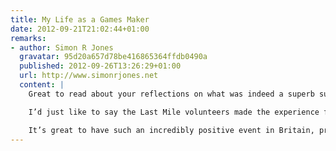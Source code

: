 ```yaml
---
title: My Life as a Games Maker
date: 2012-09-21T21:02:44+01:00
remarks:
- author: Simon R Jones
  gravatar: 95d20a657d78be416865364ffdb0490a
  published: 2012-09-26T13:26:29+01:00
  url: http://www.simonrjones.net
  content: |
    Great to read about your reflections on what was indeed a superb summer. My Dad was a Games Maker too (first aid) and I managed to get to a few events, mostly at the Paralympics.

    I’d just like to say the Last Mile volunteers made the experience fantastic. The energy and good vibe you all gave off before we entered the stadium was brilliant. And my 4 year old loved high-fiving as many games makers as he could meet.

    It’s great to have such an incredibly positive event in Britain, proves we don’t have to be a grumpy weather-obsessed nation all the time!
---
```

